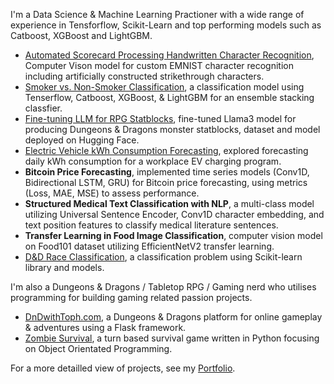 
I'm a Data Science & Machine Learning Practioner with a wide range of experience in Tensforflow, Scikit-Learn and top performing models such as Catboost, XGBoost and LightGBM.

- [Automated Scorecard Processing Handwritten Character Recognition](https://tophercollins.github.io/handwritten-character-recognition.html), Computer Vison model for custom EMNIST character recognition including artificially constructed strikethrough characters.
- [Smoker vs. Non-Smoker Classification](https://tophercollins.github.io/smoker-classification.html), a classification model using Tenserflow, Catboost, XGBoost, & LightGBM for an ensemble stacking classfier.
- [Fine-tuning LLM for RPG Statblocks](https://tophercollins.github.io/rpg-statblock-generator.html), fine-tuned Llama3 model for producing Dungeons & Dragons monster statblocks, dataset and model deployed on Hugging Face.
- [Electric Vehicle kWh Consumption Forecasting](https://tophercollins.github.io/ev-kwh-consumption-forecasting.html), explored forecasting daily kWh consumption for a workplace EV charging program.
- **Bitcoin Price Forecasting**, implemented time series models (Conv1D, Bidirectional LSTM, GRU) for Bitcoin price forecasting, using metrics (Loss, MAE, MSE) to assess performance.
- **Structured Medical Text Classification with NLP**, a multi-class model utilizing Universal Sentence Encoder, Conv1D character embedding, and text position features to classify medical literature sentences.
- **Transfer Learning in Food Image Classification**, computer vision model on Food101 dataset utilizing EfficientNetV2 transfer learning.
- [D&D Race Classification](https://tophercollins.github.io/dnd-race-classification.html), a classification problem using Scikit-learn library and models.

I'm also a Dungeons & Dragons / Tabletop RPG / Gaming nerd who utilises programming for building gaming related passion projects.

- [DnDwithToph.com](https://dndwithtoph.com/), a Dungeons & Dragons platform for online gameplay & adventures using a Flask framework.
- [Zombie Survival](https://tophercollins.github.io/zombie-survival.html), a turn based survival game written in Python focusing on Object Orientated Programming.


For a more detailled view of projects, see my [Portfolio](https://tophercollins.github.io/).
